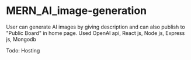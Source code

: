# MERN_AI_image-generation
User can generate AI images by giving description and can also publish to "Public Board" in home page.
Used OpenAI api, React js, Node js, Express js, Mongodb

Todo: Hosting

